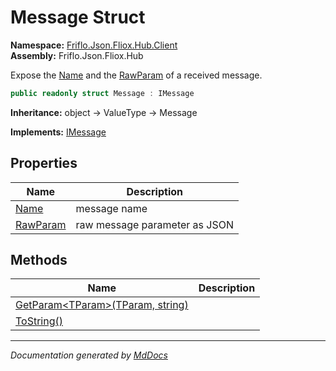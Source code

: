 ﻿<!--  
  <auto-generated>   
    The contents of this file were generated by a tool.  
    Changes to this file may be list if the file is regenerated  
  </auto-generated>   
-->

# Message Struct

**Namespace:** [Friflo.Json.Fliox.Hub.Client](../index.md)  
**Assembly:** Friflo.Json.Fliox.Hub

Expose the [Name](properties/Name.md) and the [RawParam](properties/RawParam.md) of a received message.

```csharp
public readonly struct Message : IMessage
```

**Inheritance:** object → ValueType → Message

**Implements:** [IMessage](../IMessage/index.md)

## Properties

| Name                               | Description                   |
| ---------------------------------- | ----------------------------- |
| [Name](properties/Name.md)         | message name                  |
| [RawParam](properties/RawParam.md) | raw message parameter as JSON |

## Methods

| Name                                                      | Description |
| --------------------------------------------------------- | ----------- |
| [GetParam\<TParam\>(TParam, string)](methods/GetParam.md) |             |
| [ToString()](methods/ToString.md)                         |             |

___

*Documentation generated by [MdDocs](https://github.com/ap0llo/mddocs)*
